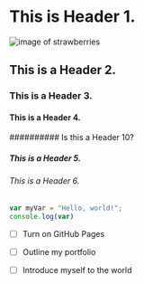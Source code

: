 # This is Header 1.
![image of strawberries](https://www.pexels.com/photo/delicious-strawberry-cake-with-elegant-tulips-30739081.jpeg)
## This is a Header 2.
### This is a Header 3.
#### This is a Header 4.
########## Is this a Header 10?
##### This is a Header 5.
###### This is a Header 6.
``` javascript
var myVar = "Hello, world!";
console.log(var)
```
- [ ] Turn on GitHub Pages
- [ ]  Outline my portfolio
- [ ]  Introduce myself to the world


